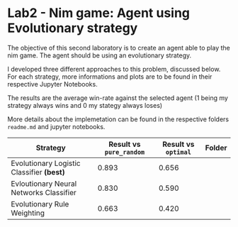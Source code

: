 # Lab2 - Nim game: Agent using Evolutionary strategy

The objective of this second laboratory is to create an agent able to play the nim game. The agent should be using an evolutionary strategy.

I developed three different approaches to this problem, discussed below. For each strategy, more informations and plots are to be found in their respective Jupyter Notebooks.

The results are the average win-rate against the selected agent (1 being my strategy always wins and 0 my stategy always loses)

More details about the implemetation can be found in the respective folders ```readme.md``` and jupyter notebooks.


| **Strategy**                                | Result vs ```pure_random``` | Result vs ```optimal``` | Folder |
|---------------------------------------------|-----------------------------|-------------------------|---|
| Evolutionary Logistic Classifier __(best)__ | 0.893                       | 0.656                   | |
| Evloutionary Neural Networks Classifier     | 0.830                       | 0.590                   | |
| Evolutionary Rule Weighting                 | 0.663                       | 0.420                   | |